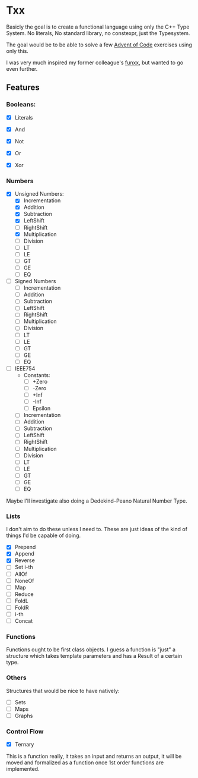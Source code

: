 Txx
===

Basicly the goal is to create a functional language using only the C++ Type
System. No literals, No standard library, no constexpr, just the Typesystem.

The goal would be to be able to solve a few [Advent of
Code](https://adventofcode.com/) exercises using only this.

I was very much inspired my former colleague's
[funxx](https://github.com/VokunGahrotLaas/funxx), but wanted to go even
further.

Features
--------

### Booleans:

- [x] Literals
- [x] And
- [x] Not
- [x] Or
- [x] Xor


### Numbers

- [x] Unsigned Numbers:
  - [x] Incrementation
  - [x] Addition
  - [x] Subtraction
  - [x] LeftShift
  - [ ] RightShift
  - [x] Multiplication
  - [ ] Division
  - [ ] LT
  - [ ] LE
  - [ ] GT
  - [ ] GE
  - [ ] EQ
- [ ] Signed Numbers
  - [ ] Incrementation
  - [ ] Addition
  - [ ] Subtraction
  - [ ] LeftShift
  - [ ] RightShift
  - [ ] Multiplication
  - [ ] Division
  - [ ] LT
  - [ ] LE
  - [ ] GT
  - [ ] GE
  - [ ] EQ
- [ ] IEEE754
  - Constants:
    - [ ] +Zero
    - [ ] -Zero
    - [ ] +Inf
    - [ ] -Inf
    - [ ] Epsilon
  - [ ] Incrementation
  - [ ] Addition
  - [ ] Subtraction
  - [ ] LeftShift
  - [ ] RightShift
  - [ ] Multiplication
  - [ ] Division
  - [ ] LT
  - [ ] LE
  - [ ] GT
  - [ ] GE
  - [ ] EQ

Maybe I'll investigate also doing a Dedekind–Peano Natural Number Type.

### Lists

I don't aim to do these unless I need to. These are just ideas of the kind
of things I'd be capable of doing.

- [x] Prepend
- [x] Append
- [x] Reverse
- [ ] Set i-th
- [ ] AllOf
- [ ] NoneOf
- [ ] Map
- [ ] Reduce
- [ ] FoldL
- [ ] FoldR
- [ ] i-th
- [ ] Concat

### Functions

Functions ought to be first class objects. I guess a function is "just" a
structure which takes template parameters and has a Result of a certain type.

### Others

Structures that would be nice to have natively:
- [ ] Sets
- [ ] Maps
- [ ] Graphs

### Control Flow

- [x] Ternary

This is a function really, it takes an input and returns an output, it will be
moved and formalized as a function once 1st order functions are implemented.

